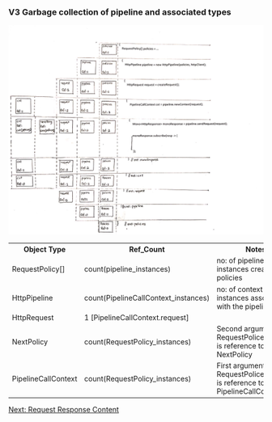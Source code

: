### V3 Garbage collection of pipeline and associated types

![alt text](https://github.com/anuchandy/jva-http-pipeline/blob/immutable-pipeline/doc/GC_Ref_count.jpg)


<table>
  <tr>
    <th>Object Type</th>
    <th>Ref_Count</th>
    <th>Notes</th>
  </tr>
      <tr>
        <td>RequestPolicy[]</td><td>count(pipeline_instances)</td><td>no: of pipeline instances created with policies</td>
      </tr>
      <tr>
        <td>HttpPipeline</td><td>count(PipelineCallContext_instances)</td><td>no: of context instances associated with the pipeline</td>
      </tr>
      <tr>
        <td>HttpRequest</td><td>1 [PipelineCallContext.request]</td><td></td>
      </tr>
      <tr>
        <td>NextPolicy</td><td>count(RequestPolicy_instances)</td><td>Second argument of RequestPolice::process is reference to NextPolicy</td>
      </tr>
      <tr>
        <td>PipelineCallContext</td><td>count(RequestPolicy_instances)</td><td>First argument of RequestPolice::process is reference to PipelineCallContext</td>
      </tr>
</table>


[Next: Request Response Content](https://github.com/anuchandy/jva-http-pipeline/blob/immutable-pipeline/doc/Request_Response_Content.md)

